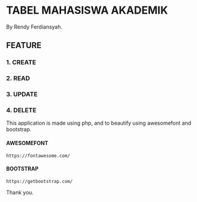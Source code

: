 # TABEL MAHASISWA AKADEMIK

By Rendy Ferdiansyah.

## FEATURE

### 1. CREATE

### 2. READ

### 3. UPDATE

### 4. DELETE

This application is made using php, and to beautify using awesomefont and bootstrap.

#### AWESOMEFONT

```
https://fontawesome.com/
```

#### BOOTSTRAP

```
https://getbootstrap.com/
```

Thank you.
